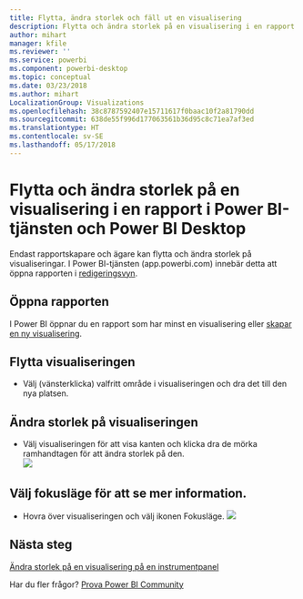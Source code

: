 ```yaml
---
title: Flytta, ändra storlek och fäll ut en visualisering
description: Flytta och ändra storlek på en visualisering i en rapport i Power BI-tjänsten och Desktop
author: mihart
manager: kfile
ms.reviewer: ''
ms.service: powerbi
ms.component: powerbi-desktop
ms.topic: conceptual
ms.date: 03/23/2018
ms.author: mihart
LocalizationGroup: Visualizations
ms.openlocfilehash: 38c8787592407e15711617f0baac10f2a81790dd
ms.sourcegitcommit: 638de55f996d177063561b36d95c8c71ea7af3ed
ms.translationtype: HT
ms.contentlocale: sv-SE
ms.lasthandoff: 05/17/2018
---
```

# <a name="move-and-resize-a-visualization-in-a-report-in-power-bi-service-and-power-bi-desktop"></a>Flytta och ändra storlek på en visualisering i en rapport i Power BI-tjänsten och Power BI Desktop
Endast rapportskapare och ägare kan flytta och ändra storlek på visualiseringar. I Power BI-tjänsten (app.powerbi.com) innebär detta att öppna rapporten i [redigeringsvyn](service-reading-view-and-editing-view.md).

## <a name="open-the-report"></a>Öppna rapporten
I Power BI öppnar du en rapport som har minst en visualisering eller [skapar en ny visualisering](power-bi-report-add-visualizations-i.md). 

## <a name="move-the-visualization"></a>Flytta visualiseringen
* Välj (vänsterklicka) valfritt område i visualiseringen och dra det till den nya platsen.

## <a name="resize-the-visualization"></a>Ändra storlek på visualiseringen
* Välj visualiseringen för att visa kanten och klicka dra de mörka ramhandtagen för att ändra storlek på den.  
  ![](media/power-bi-visualization-move-and-resize/untitled.gif)

## <a name="select-focus-mode-to-see-more-detail"></a>Välj fokusläge för att se mer information.
* Hovra över visualiseringen och välj ikonen Fokusläge.
  ![](media/power-bi-visualization-move-and-resize/pbi_popouticon.jpg)

## <a name="next-steps"></a>Nästa steg
[Ändra storlek på en visualisering på en instrumentpanel](service-dashboard-edit-tile.md)  

Har du fler frågor? [Prova Power BI Community](http://community.powerbi.com/)